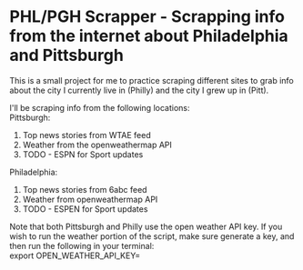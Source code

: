 # PHL/PGH Scrapper - Scrapping info from the internet about Philadelphia and Pittsburgh
This is a small project for me to practice scraping different sites to grab info about the city I currently live in (Philly) and the city I grew up in (Pitt).

I'll be scraping info from the following locations:<br>
Pittsburgh:
1. Top news stories from WTAE feed
2. Weather from the openweathermap API
3. TODO - ESPN for Sport updates

Philadelphia:
1. Top news stories from 6abc feed
2. Weather from openweathermap API
3. TODO - ESPEN for Sport updates

Note that both Pittsburgh and Philly use the open weather API key. If you wish to run the weather portion of the script, make sure generate a key, and then run the following in your terminal:<br>
export OPEN_WEATHER_API_KEY=<your API_KEY here>

